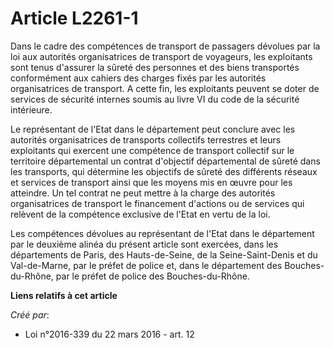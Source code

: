 # Article L2261-1

Dans le cadre des compétences de transport de passagers dévolues par la loi aux autorités organisatrices de transport de
voyageurs, les exploitants sont tenus d'assurer la sûreté des personnes et des biens transportés conformément aux cahiers des
charges fixés par les autorités organisatrices de transport. A cette fin, les exploitants peuvent se doter de services de
sécurité internes soumis au livre VI du code de la sécurité intérieure. 

Le représentant de l'Etat dans le département peut conclure avec les autorités organisatrices de transports collectifs
terrestres et leurs exploitants qui exercent une compétence de transport collectif sur le territoire départemental un contrat
d'objectif départemental de sûreté dans les transports, qui détermine les objectifs de sûreté des différents réseaux et
services de transport ainsi que les moyens mis en œuvre pour les atteindre. Un tel contrat ne peut mettre à la charge des
autorités organisatrices de transport le financement d'actions ou de services qui relèvent de la compétence exclusive de
l'Etat en vertu de la loi. 

Les compétences dévolues au représentant de l'Etat dans le département par le deuxième alinéa du présent article sont
exercées, dans les départements de Paris, des Hauts-de-Seine, de la Seine-Saint-Denis et du Val-de-Marne, par le préfet de
police et, dans le département des Bouches-du-Rhône, par le préfet de police des Bouches-du-Rhône.

**Liens relatifs à cet article**

_Créé par_:

  - Loi n°2016-339 du 22 mars 2016 - art. 12
